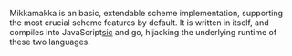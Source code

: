 Mikkamakka is an basic, extendable scheme implementation, supporting the most crucial scheme features by default. It is written in itself, and compiles into JavaScript[sic](sic.md) and go, hijacking the underlying runtime of these two languages.